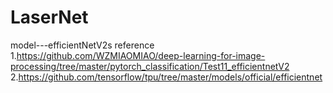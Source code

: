 # LaserNet
model---efficientNetV2s
reference 1.https://github.com/WZMIAOMIAO/deep-learning-for-image-processing/tree/master/pytorch_classification/Test11_efficientnetV2
          2.https://github.com/tensorflow/tpu/tree/master/models/official/efficientnet
